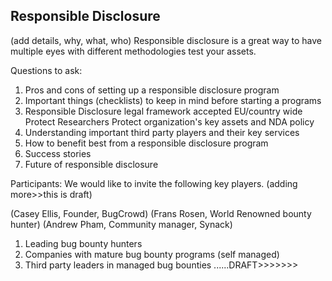 ## Responsible Disclosure

(add details, why, what, who)
Responsible disclosure is a great way to have multiple eyes with different methodologies test your assets.

Questions to ask:

1) Pros and cons of setting up a responsible disclosure program
2) Important things (checklists) to keep in mind before starting a programs
3) Responsible Disclosure legal framework accepted EU/country wide
    Protect Researchers
    Protect organization's key assets and NDA policy
4) Understanding important third party players and their key services
5) How to benefit best from a responsible disclosure program
6) Success stories
7) Future of responsible disclosure

Participants: We would like to invite the following key players. (adding more>>this is draft)

(Casey Ellis, Founder, BugCrowd)
(Frans Rosen, World Renowned bounty hunter)
(Andrew Pham, Community manager, Synack)

1) Leading bug bounty hunters
2) Companies with mature bug bounty programs (self managed)
3) Third party leaders in managed bug bounties
......DRAFT>>>>>>>
